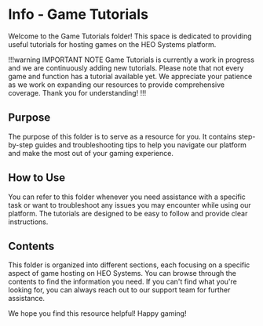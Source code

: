 # Info - Game Tutorials

Welcome to the Game Tutorials folder! This space is dedicated to providing useful tutorials for hosting games on the HEO Systems platform. 

!!!warning IMPORTANT NOTE
Game Tutorials is currently a work in progress and we are continuously adding new tutorials. Please note that not every game and function has a tutorial available yet. We appreciate your patience as we work on expanding our resources to provide comprehensive coverage. Thank you for understanding!
!!!

## Purpose

The purpose of this folder is to serve as a resource for you. It contains step-by-step guides and troubleshooting tips to help you navigate our platform and make the most out of your gaming experience.

## How to Use

You can refer to this folder whenever you need assistance with a specific task or want to troubleshoot any issues you may encounter while using our platform. The tutorials are designed to be easy to follow and provide clear instructions.

## Contents

This folder is organized into different sections, each focusing on a specific aspect of game hosting on HEO Systems. You can browse through the contents to find the information you need. If you can't find what you're looking for, you can always reach out to our support team for further assistance.

We hope you find this resource helpful! Happy gaming!
